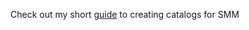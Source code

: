 Check out my short [guide](https://raw.githubusercontent.com/haensDaempf/SessionMods/master/docs/CREATING_CATALOGS.md) to creating catalogs for SMM
